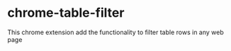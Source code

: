 # chrome-table-filter
This chrome extension add the functionality to filter table rows in any web page
